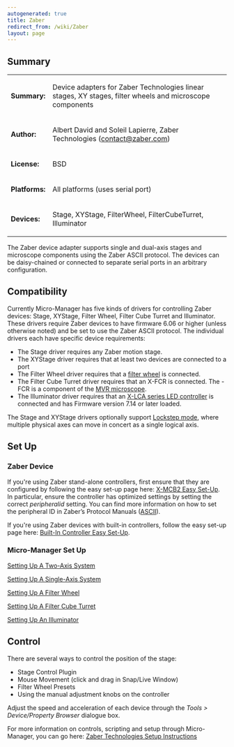 ```yaml
---
autogenerated: true
title: Zaber
redirect_from: /wiki/Zaber
layout: page
---
```


## Summary

<table>
<tr>
<td markdown="1">

**Summary:**

</td>
<td markdown="1">

Device adapters for Zaber Technologies linear stages, XY stages, filter
wheels and microscope components

</td>
</tr>
<tr>
<td markdown="1">

**Author:**

</td>
<td markdown="1">

Albert David and Soleil Lapierre, Zaber Technologies (contact@zaber.com)

</td>
</tr>
<tr>
<td markdown="1">

**License:**

</td>
<td markdown="1">

BSD

</td>
</tr>
<tr>
<td markdown="1">

**Platforms:**

</td>
<td markdown="1">

All platforms (uses serial port)

</td>
</tr>
<tr>
<td markdown="1">

**Devices:**

</td>
<td markdown="1">

Stage, XYStage, FilterWheel, FilterCubeTurret, Illuminator

</td>
</tr>
</table>

The Zaber device adapter supports single and dual-axis stages and
microscope components using the Zaber ASCII protocol. The devices can be
daisy-chained or connected to separate serial ports in an arbitrary
configuration.

## Compatibility

Currently Micro-Manager has five kinds of drivers for controlling Zaber
devices: Stage, XYStage, Filter Wheel, Filter Cube Turret and
Illuminator. These drivers require Zaber devices to have firmware 6.06
or higher (unless otherwise noted) and be set to use the Zaber ASCII
protocol. The individual drivers each have specific device requirements:

-   The Stage driver requires any Zaber motion stage.
-   The XYStage driver requires that at least two devices are connected
    to a port
-   The Filter Wheel driver requires that a [filter
    wheel](http://www.zaber.com/products/product_group.php?group=X-FWRX-FWR)
    is connected.
-   The Filter Cube Turret driver requires that an X-FCR is connected.
    The -FCR is a component of the [MVR
    microscope](https://www.zaber.com/products/microscopes/MVR).
-   The Illuminator driver requires that an [X-LCA series LED
    controller](https://www.zaber.com/products/microscopes/X-LCA4) is
    connected and has Firmware version 7.14 or later loaded.

The Stage and XYStage drivers optionally support [Lockstep
mode](https://www.zaber.com/protocol-manual#topic_command_lockstep),
where multiple physical axes can move in concert as a single logical
axis.

## Set Up

### Zaber Device

If you're using Zaber stand-alone controllers, first ensure that they
are configured by following the easy set-up page here: [X-MCB2 Easy
Set-Up](http://www.zaber.com/products/product_group.php?group=X-MCB2&tab=Easy%20Set-up).
In particular, ensure the controller has optimized settings by setting
the correct *peripheralid* setting. You can find more information on how
to set the peripheral ID in Zaber’s Protocol Manuals
([ASCII](https://www.zaber.com/wiki/Manuals/ASCII_Protocol_Manual#peripheralid)).

If you're using Zaber devices with built-in controllers, follow the easy
set-up page here: [Built-In Controller Easy
Set-Up](http://www.zaber.com/products/product_group.php?group=X-FWR-E&tab=Easy%20Set-up).

### Micro-Manager Set Up

[Setting Up A Two-Axis
System](https://www.zaber.com/wiki/Software/MicroManager#Setting_Up_A_Two-Axis_System)

[Setting Up A Single-Axis
System](https://www.zaber.com/wiki/Software/MicroManager#Setting_Up_A_Single-Axis_System)

[Setting Up A Filter
Wheel](https://www.zaber.com/wiki/Software/MicroManager#Setting_Up_A_Filter_Wheel)

[Setting Up A Filter Cube
Turret](https://www.zaber.com/wiki/Software/MicroManager#Setting_Up_A_Filter_Cube_Turret)

[Setting Up An
Illuminator](https://www.zaber.com/w/Software/MicroManager#Setting_Up_An_Illuminator)

## Control

There are several ways to control the position of the stage:

-   Stage Control Plugin
-   Mouse Movement (click and drag in Snap/Live Window)
-   Filter Wheel Presets
-   Using the manual adjustment knobs on the controller

Adjust the speed and acceleration of each device through the *Tools &gt;
Device/Property Browser* dialogue box.

For more information on controls, scripting and setup through
Micro-Manager, you can go here: [Zaber Technologies Setup
Instructions](https://www.zaber.com/wiki/Software/MicroManager)

